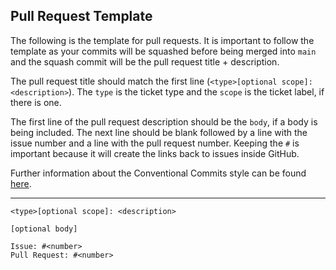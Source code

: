 ## Pull Request Template

The following is the template for pull requests. It is important to follow the
template as your commits will be squashed before being merged into `main` and the
squash commit will be the pull request title + description.

The pull request title should match the first line (`<type>[optional scope]: <description>`).
The `type` is the ticket type and the `scope` is the ticket label, if there is one.

The first line of the pull request description should be the `body`, if a body is
being included. The next line should be blank followed by a line with the issue number and
a line with the pull request number. Keeping the `#` is important because it will
create the links back to issues inside GitHub.

Further information about the Conventional Commits style can be found [here](https://www.conventionalcommits.org/en/v1.0.0/).

---

```
<type>[optional scope]: <description>

[optional body]

Issue: #<number>
Pull Request: #<number>
```
